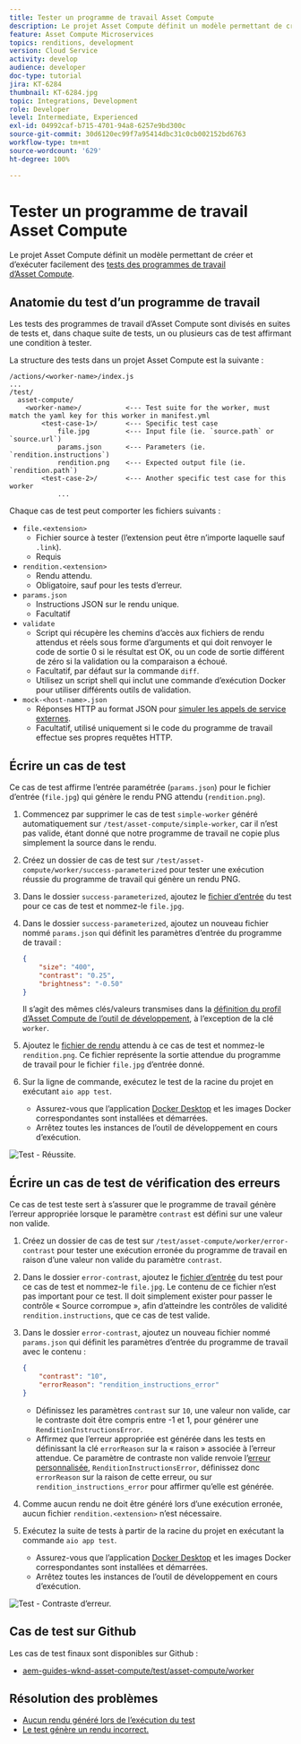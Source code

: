 ```yaml
---
title: Tester un programme de travail Asset Compute
description: Le projet Asset Compute définit un modèle permettant de créer et d’exécuter facilement des tests des programmes de travail d’Asset Compute.
feature: Asset Compute Microservices
topics: renditions, development
version: Cloud Service
activity: develop
audience: developer
doc-type: tutorial
jira: KT-6284
thumbnail: KT-6284.jpg
topic: Integrations, Development
role: Developer
level: Intermediate, Experienced
exl-id: 04992caf-b715-4701-94a8-6257e9bd300c
source-git-commit: 30d6120ec99f7a95414dbc31c0cb002152bd6763
workflow-type: tm+mt
source-wordcount: '629'
ht-degree: 100%

---
```


# Tester un programme de travail Asset Compute

Le projet Asset Compute définit un modèle permettant de créer et d’exécuter facilement des [tests des programmes de travail d’Asset Compute](https://experienceleague.adobe.com/docs/asset-compute/using/extend/test-custom-application.html?lang=fr).

## Anatomie du test d’un programme de travail

Les tests des programmes de travail d’Asset Compute sont divisés en suites de tests et, dans chaque suite de tests, un ou plusieurs cas de test affirmant une condition à tester.

La structure des tests dans un projet Asset Compute est la suivante :

```
/actions/<worker-name>/index.js
...
/test/
  asset-compute/
    <worker-name>/           <--- Test suite for the worker, must match the yaml key for this worker in manifest.yml
        <test-case-1>/       <--- Specific test case 
            file.jpg         <--- Input file (ie. `source.path` or `source.url`)
            params.json      <--- Parameters (ie. `rendition.instructions`)
            rendition.png    <--- Expected output file (ie. `rendition.path`)
        <test-case-2>/       <--- Another specific test case for this worker
            ...
```

Chaque cas de test peut comporter les fichiers suivants :

+ `file.<extension>`
   + Fichier source à tester (l’extension peut être n’importe laquelle sauf `.link`).
   + Requis
+ `rendition.<extension>`
   + Rendu attendu.
   + Obligatoire, sauf pour les tests d’erreur.
+ `params.json`
   + Instructions JSON sur le rendu unique.
   + Facultatif
+ `validate`
   + Script qui récupère les chemins d’accès aux fichiers de rendu attendus et réels sous forme d’arguments et qui doit renvoyer le code de sortie 0 si le résultat est OK, ou un code de sortie différent de zéro si la validation ou la comparaison a échoué.
   + Facultatif, par défaut sur la commande `diff`.
   + Utilisez un script shell qui inclut une commande d’exécution Docker pour utiliser différents outils de validation.
+ `mock-<host-name>.json`
   + Réponses HTTP au format JSON pour [simuler les appels de service externes](https://www.mock-server.com/mock_server/creating_expectations.html).
   + Facultatif, utilisé uniquement si le code du programme de travail effectue ses propres requêtes HTTP.

## Écrire un cas de test

Ce cas de test affirme l’entrée paramétrée (`params.json`) pour le fichier d’entrée (`file.jpg`) qui génère le rendu PNG attendu (`rendition.png`).

1. Commencez par supprimer le cas de test `simple-worker` généré automatiquement sur `/test/asset-compute/simple-worker`, car il n’est pas valide, étant donné que notre programme de travail ne copie plus simplement la source dans le rendu.
1. Créez un dossier de cas de test sur `/test/asset-compute/worker/success-parameterized` pour tester une exécution réussie du programme de travail qui génère un rendu PNG.
1. Dans le dossier `success-parameterized`, ajoutez le [fichier d’entrée](./assets/test/success-parameterized/file.jpg) du test pour ce cas de test et nommez-le `file.jpg`.
1. Dans le dossier `success-parameterized`, ajoutez un nouveau fichier nommé `params.json` qui définit les paramètres d’entrée du programme de travail :

   ```json
   { 
       "size": "400",
       "contrast": "0.25",
       "brightness": "-0.50"
   }
   ```

   Il s’agit des mêmes clés/valeurs transmises dans la [définition du profil d’Asset Compute de l’outil de développement](../develop/development-tool.md), à l’exception de la clé `worker`.

1. Ajoutez le [fichier de rendu](./assets/test/success-parameterized/rendition.png) attendu à ce cas de test et nommez-le `rendition.png`. Ce fichier représente la sortie attendue du programme de travail pour le fichier `file.jpg` d’entrée donné.
1. Sur la ligne de commande, exécutez le test de la racine du projet en exécutant `aio app test`.
   + Assurez-vous que l’application [Docker Desktop](../set-up/development-environment.md#docker) et les images Docker correspondantes sont installées et démarrées.
   + Arrêtez toutes les instances de l’outil de développement en cours d’exécution.

![Test - Réussite.](./assets/test/success-parameterized/result.png)

## Écrire un cas de test de vérification des erreurs

Ce cas de test teste sert à s’assurer que le programme de travail génère l’erreur appropriée lorsque le paramètre `contrast` est défini sur une valeur non valide.

1. Créez un dossier de cas de test sur `/test/asset-compute/worker/error-contrast` pour tester une exécution erronée du programme de travail en raison d’une valeur non valide du paramètre `contrast`.
1. Dans le dossier `error-contrast`, ajoutez le [fichier d’entrée](./assets/test/error-contrast/file.jpg) du test pour ce cas de test et nommez-le `file.jpg`. Le contenu de ce fichier n’est pas important pour ce test. Il doit simplement exister pour passer le contrôle « Source corrompue », afin d’atteindre les contrôles de validité `rendition.instructions`, que ce cas de test valide.
1. Dans le dossier `error-contrast`, ajoutez un nouveau fichier nommé `params.json` qui définit les paramètres d’entrée du programme de travail avec le contenu :

   ```json
   {
       "contrast": "10",
       "errorReason": "rendition_instructions_error"
   }
   ```

   + Définissez les paramètres `contrast` sur `10`, une valeur non valide, car le contraste doit être compris entre -1 et 1, pour générer une `RenditionInstructionsError`.
   + Affirmez que l’erreur appropriée est générée dans les tests en définissant la clé `errorReason` sur la « raison » associée à l’erreur attendue. Ce paramètre de contraste non valide renvoie l’[erreur personnalisée](../develop/worker.md#errors), `RenditionInstructionsError`, définissez donc `errorReason` sur la raison de cette erreur, ou sur `rendition_instructions_error` pour affirmer qu’elle est générée.

1. Comme aucun rendu ne doit être généré lors d’une exécution erronée, aucun fichier `rendition.<extension>` n’est nécessaire.
1. Exécutez la suite de tests à partir de la racine du projet en exécutant la commande `aio app test`.
   + Assurez-vous que l’application [Docker Desktop](../set-up/development-environment.md#docker) et les images Docker correspondantes sont installées et démarrées.
   + Arrêtez toutes les instances de l’outil de développement en cours d’exécution.

![Test - Contraste d’erreur.](./assets/test/error-contrast/result.png)

## Cas de test sur Github

Les cas de test finaux sont disponibles sur Github :

+ [aem-guides-wknd-asset-compute/test/asset-compute/worker](https://github.com/adobe/aem-guides-wknd-asset-compute/tree/master/test/asset-compute/worker)

## Résolution des problèmes

+ [Aucun rendu généré lors de l’exécution du test](../troubleshooting.md#test-no-rendition-generated)
+ [Le test génère un rendu incorrect.](../troubleshooting.md#tests-generates-incorrect-rendition)
